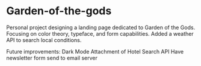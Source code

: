 # Garden-of-the-gods

Personal project designing a landing page dedicated to Garden of the Gods. Focusing on color theory, typeface, and form capabilities. Added a weather API to search local conditions.

Future improvements: 
Dark Mode
Attachment of Hotel Search API
Have newsletter form send to email server
